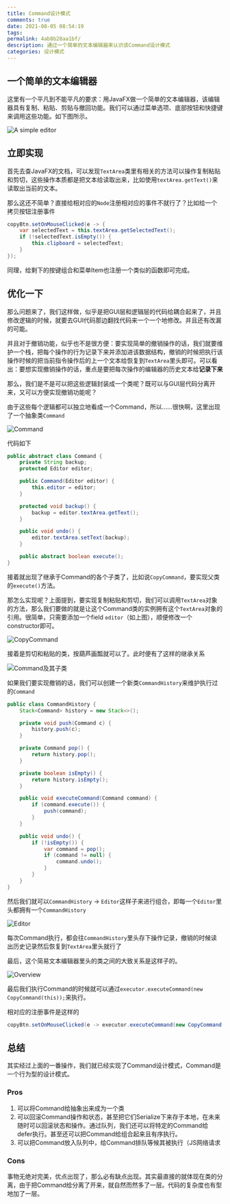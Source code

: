 ```yaml
---
title: Command设计模式
comments: true
date: 2021-08-05 08:54:19
tags:
permalink: 4ab8b28aa1bf/
description: 通过一个简单的文本编辑器来认识该Command设计模式
categories: 设计模式
---
```


## 一个简单的文本编辑器

这里有一个平凡到不能平凡的要求：用JavaFX做一个简单的文本编辑器，该编辑器具有复制、粘贴、剪贴与撤回功能。我们可以通过菜单选项、底部按钮和快捷键来调用这些功能。如下图所示。

![A simple editor](./a_simple_editor.png)

## 立即实现

首先去查JavaFX的文档，可以发现`TextArea`类里有相关的方法可以操作复制粘贴和剪切，这些操作本质都是把文本给读取出来，比如使用`textArea.getText()`来读取出当前的文本。

那么这还不简单？直接给相对应的`Node`注册相对应的事件不就行了？比如给一个拷贝按钮注册事件

```java
copyBtn.setOnMouseClicked(e -> {
    var selectedText = this.textArea.getSelectedText();
    if (!selectedText.isEmpty()) {
        this.clipboard = selectedText;
    }
});
```

同理，给剩下的按键组合和菜单Item也注册一个类似的函数即可完成。

## 优化一下

那么问题来了，我们这样做，似乎是把GUI层和逻辑层的代码给耦合起来了，并且修改逻辑的时候，就要去GUI代码那边翻找代码来一个一个地修改。并且还有改漏的可能。

并且对于撤销功能，似乎也不是很方便：要实现简单的撤销操作的话，我们就要维护一个栈，把每个操作的行为记录下来并添加进该数据结构，撤销的时候把执行该操作时候的把当前指令操作后的上一个文本给恢复到`TextArea`里头即可。可以看出：要想实现撤销操作的话，重点是要把每次操作的编辑器的历史文本给**记录下来**

那么，我们是不是可以把这些逻辑封装成一个类呢？既可以与GUI层代码分离开来，又可以方便实现撤销功能呢？

由于这些每个逻辑都可以独立地看成一个Command，所以......很快啊，这里出现了一个抽象类`Command`

![Command](./Command.png)

代码如下

```java
public abstract class Command {
    private String backup;
    protected Editor editor;

    public Command(Editor editor) {
        this.editor = editor;
    }

    protected void backup() {
        backup = editor.textArea.getText();
    }

    public void undo() {
        editor.textArea.setText(backup);
    }

    public abstract boolean execute();
}
```

接着就出现了继承于Command的各个子类了，比如说`CopyCommand`，要实现父类的`execute()`方法。

那怎么实现呢？上面提到，要实现复制粘贴和剪切，我们可以调用`TextArea`对象的方法，那么我们要做的就是让这个Command类的实例拥有这个`TextArea`对象的引用。很简单，只需要添加一个field `editor`（如上图），顺便修改一个constructor即可。

![CopyCommand](./CopyCommand.png)

接着是剪切和粘贴的类，按葫芦画瓢就可以了。此时便有了这样的继承关系

![Command及其子类](./Command_and_its_sons.png)

如果我们要实现撤销的话，我们可以创建一个新类`CommandHistory`来维护执行过的`Command`

```java
public class CommandHistory {
    Stack<Command> history = new Stack<>();

    private void push(Command c) {
        history.push(c);
    }

    private Command pop() {
        return history.pop();
    }

    private boolean isEmpty() {
        return history.isEmpty();
    }

    public void executeCommand(Command command) {
        if (command.execute()) {
            push(command);
        }
    }

    public void undo() {
        if (!isEmpty()) {
            var command = pop();
            if (command != null) {
                command.undo();
            }
        }
    }
}
```

然后我们就可以`CommandHistory` -> `Editor`这样子来进行组合，即每一个`Editor`里头都拥有一个`CommandHistory`

![Editor](./Editor.png)

每次Command执行，都会往`CommandHistory`里头存下操作记录，撤销的时候读出历史记录然后恢复到`TextArea`里头就行了

最后，这个简易文本编辑器里头的类之间的大致关系是这样子的。

![Overview](./Overview.png)

最后我们执行Command的时候就可以通过`executor.executeCommand(new CopyCommand(this));`来执行。

相对应的注册事件是这样的

```java
copyBtn.setOnMouseClicked(e -> executor.executeCommand(new CopyCommand(this)));
```

## 总结

其实经过上面的一番操作，我们就已经实现了Command设计模式，Command是一个行为型的设计模式。

### Pros

1. 可以将Command给抽象出来成为一个类
2. 可以回滚Command操作和状态，甚至把它们Serialize下来存于本地，在未来随时可以回滚状态和操作。通过队列，我们还可以将特定的Command给defer执行。甚至还可以把Command给组合起来且有序执行。
3. 可以把Command放入队列中，给Command排队等候其被执行（JS网络请求

### Cons

事物无绝对完美，优点出现了，那么必有缺点出现。其实最直接的就体现在类的分离，由于把Command给分离了开来，就自然而然多了一层。代码的复杂度也有型地加了一层。